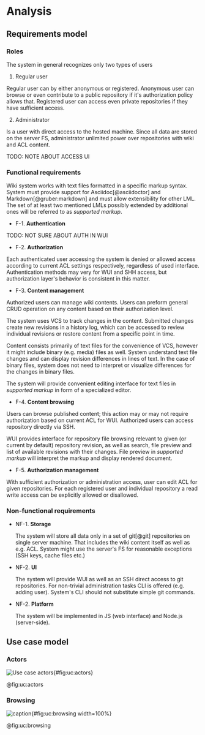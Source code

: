# Analysis

## Requirements model

### Roles

The system in general recognizes only two types of users

1. Regular user

  Regular user can by either anonymous or registered.
  Anonymous user can browse or even contribute to a public repository if it's authorization policy allows that.
  Registered user can access even private repositories if they have sufficient access.

2. Administrator

  Is a user with direct access to the hosted machine.
  Since all data are stored on the server FS, administrator unlimited power over repositories with wiki and ACL content.

TODO: NOTE ABOUT ACCESS UI

### Functional requirements

Wiki system works with text files formatted in a specific markup syntax.
System must provide support for Asciidoc[@asciidoctor] and Markdown[@gruber:markdown] and must allow extensibility for other LML.
The set of at least two mentioned LMLs possibly extended by additional ones will be referred to as *supported markup*.

 - F-1\. **Authentication**

  TODO: NOT SURE ABOUT AUTH IN WUI

 - F-2\. **Authorization**

  Each authenticated user accessing the system is denied or allowed access according to current ACL settings respectively, regardless of used interface.
  Authentication methods may very for WUI and SHH access, but authorization layer's behavior is consistent in this matter.

 - F-3\. **Content management**

  Authorized users can manage wiki contents.
  Users can preform general CRUD operation on any content based on their authorization level.

  The system uses VCS to track changes in the content.
  Submitted changes create new revisions in a history log, which can be accessed to review individual revisions or restore content from a specific point in time.

  Content consists primarily of text files for the convenience of VCS, however it might include binary (e.g. media) files as well.
  System understand text file changes and can display revision differences in lines of text.
  In the case of binary files, system does not need to interpret or visualize differences for the changes in binary files.

  The system will provide convenient editing interface for text files in *supported markup* in form of a specialized editor.

 - F-4\. **Content browsing**

  Users can browse published content; this action may or may not require authorization based on current ACL for WUI.
  Authorized users can access repository directly via SSH.

  WUI provides interface for repository file browsing relevant to given (or current by default) repository revision,
  as well as search, file preview and list of available revisions with their changes.
  File preview in *supported markup* will interpret the markup and display rendered document.

 - F-5\. **Authorization management**

  With sufficient authorization or administration access, user can edit ACL for given repositories.
  For each registered user and individual repository a read write access can be explicitly allowed or disallowed.

### Non-functional requirements

- NF-1\. **Storage**

  The system will store all data only in a set of git[@git] repositories on single server machine.
  That includes the wiki content itself as well as e.g. ACL.
  System might use the server's FS for reasonable exceptions (SSH keys, cache files etc.)

- NF-2\. **UI**

  The system will provide WUI as well as an SSH direct access to git repositories.
  For non-trivial administration tasks CLI is offered (e.g. adding user).
  System's CLI should not substitute simple git commands.

- NF-2\. **Platform**

  The system will be implemented in JS (web interface) and Node.js (server-side).


## Use case model

### Actors

![Use case actors](./src/assets/diagram/actors){#fig:uc:actors}

@fig:uc:actors

### Browsing

![caption](./src/assets/diagram/browsing){#fig:uc:browsing width=100%}

@fig:uc:browsing